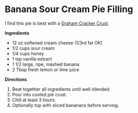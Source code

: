 Banana Sour Cream Pie Filling
=============================

I find this pie is best with a [Graham Cracker Crust](/pie_crusts/graham_cracker_crust.md).

__Ingredients__

* 12 oz softened cream cheese (1/3rd fat OK)
* 1/2 cups sour cream
* 1/4 cups honey
* 1 tsp vanilla extract
* 1 1/2 large, ripe, mashed banana
* 2 Tbsp fresh lemon or lime juice

__Directions__

1. Beat together all ingredients until well-blended.
2. Pour into cooled pie crust.
3. Chill at least 3 hours.
4. Optionally top with sliced bananans before serving.